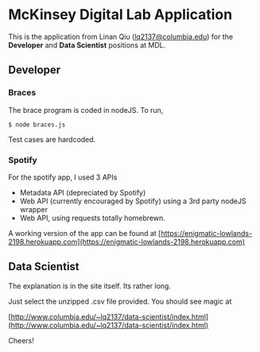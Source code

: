 # McKinsey Digital Lab Application

This is the application from Linan Qiu (lq2137@columbia.edu) for the **Developer** and **Data Scientist** positions at MDL.

## Developer

### Braces

The brace program is coded in nodeJS. To run,

```
$ node braces.js
```

Test cases are hardcoded.

### Spotify

For the spotify app, I used 3 APIs

- Metadata API (depreciated by Spotify)
- Web API (currently encouraged by Spotify) using a 3rd party nodeJS wrapper
- Web API, using requests totally homebrewn.

A working version of the app can be found at [https://enigmatic-lowlands-2198.herokuapp.com](https://enigmatic-lowlands-2198.herokuapp.com)

## Data Scientist

The explanation is in the site itself. Its rather long.

Just select the unzipped .csv file provided. You should see magic at 

[http://www.columbia.edu/~lq2137/data-scientist/index.html](http://www.columbia.edu/~lq2137/data-scientist/index.html)

Cheers!